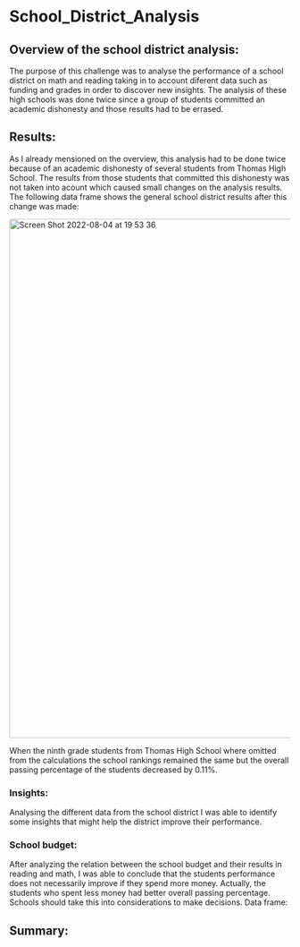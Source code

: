 # School_District_Analysis

## Overview of the school district analysis:

The purpose of this challenge was to analyse the performance of a school district on math and reading taking in to account diferent data such as funding and grades in order to discover new insights. The analysis of these high schools was done twice since a group of students committed an academic dishonesty and those results had to be errased.  

## Results:

As I already mensioned on the overview, this analysis had to be done twice because of an academic dishonesty of several students from Thomas High School. The results from those students that committed this dishonesty was not taken into acount which caused small changes on the analysis results. The following data frame shows the general school district results after this change was made:

<img width="928" alt="Screen Shot 2022-08-04 at 19 53 36" src="https://user-images.githubusercontent.com/108498940/182979130-c926a9ba-98ba-435e-813f-5a1d66e64945.png">

When the ninth grade students from Thomas High School where omitted from the calculations the school rankings remained the same but the overall passing percentage of the students decreased by 0.11%. 

### Insights:

Analysing the different data from the school district I was able to identify some insights that might help the district improve their performance. 

### School budget:

After analyzing the relation between the school budget and their results in reading and math, I was able to conclude that the students performance does not necessarily improve if they spend more money. Actually, the students who spent less money had better overall passing percentage. Schools should take this into considerations to make decisions. Data frame: 



## Summary:
